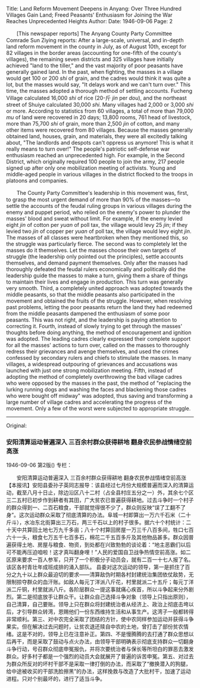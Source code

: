 Title: Land Reform Movement Deepens in Anyang: Over Three Hundred Villages Gain Land; Freed Peasants' Enthusiasm for Joining the War Reaches Unprecedented Heights
Author: 
Date: 1946-09-06
Page: 2

　　[This newspaper reports] The Anyang County Party Committee Comrade Sun Ziying reports: After a large-scale, universal, and in-depth land reform movement in the county in July, as of August 10th, except for 82 villages in the border areas (accounting for one-fifth of the county's villages), the remaining seven districts and 325 villages have initially achieved "land to the tiller," and the vast majority of poor peasants have generally gained land. In the past, when fighting, the masses in a village would get 100 or 200 *shi* of grain, and the cadres would think it was quite a lot, but the masses would say, "It delays work and we can't turn over." This time, the masses adopted a thorough method of settling accounts. Fucheng Village calculated 16,000 *shi* of rice (20-斤 *jin* per *dou*), and the northeast street of Shuiye calculated 30,000 *shi*. Many villages had 2,000 or 3,000 *shi* or more. According to statistics from 60 villages, a total of more than 79,000 *mu* of land were recovered in 20 days; 13,800 rooms, 761 head of livestock, more than 75,700 *shi* of grain, more than 2,500 *jin* of cotton, and many other items were recovered from 80 villages. Because the masses generally obtained land, houses, grain, and materials, they were all excitedly talking about, "The landlords and despots can't oppress us anymore! This is what it really means to turn over!" The people's patriotic self-defense war enthusiasm reached an unprecedented high. For example, in the Second District, which originally required 100 people to join the army, 217 people signed up after only one mobilization meeting of activists. Young and middle-aged people in various villages in the district flocked to the troops in platoons and companies.

　　The County Party Committee's leadership in this movement was, first, to grasp the most urgent demand of more than 90% of the masses—to settle the accounts of the feudal ruling groups in various villages during the enemy and puppet period, who relied on the enemy's power to plunder the masses' blood and sweat without limit. For example, if the enemy levied eight *jin* of cotton per *yuan* of poll tax, the village would levy 25 *jin*; if they levied two *jin* of copper per *yuan* of poll tax, the village would levy eight *jin*. The masses of all classes were heartbroken when they mentioned this, so the struggle was particularly fierce. The second was to completely let the masses do it themselves. Let the masses choose their own targets of struggle (the leadership only pointed out the principles), settle accounts themselves, and demand payment themselves. Only after the masses had thoroughly defeated the feudal rulers economically and politically did the leadership guide the masses to make a turn, giving them a share of things to maintain their lives and engage in production. This turn was generally very smooth. Third, a completely united approach was adopted towards the middle peasants, so that the middle peasants also participated in the movement and obtained the fruits of the struggle. However, when resolving past problems, letting the poor peasants return the land they had redeemed from the middle peasants dampened the enthusiasm of some poor peasants. This was not right, and the leadership is paying attention to correcting it. Fourth, instead of slowly trying to get through the masses' thoughts before doing anything, the method of encouragement and ignition was adopted. The leading cadres clearly expressed their complete support for all the masses' actions to turn over, called on the masses to thoroughly redress their grievances and avenge themselves, and used the crimes confessed by secondary rulers and chiefs to stimulate the masses. In many villages, a widespread outpouring of grievances and accusations was launched with just one strong mobilization meeting. Fifth, instead of adopting the method of completely overthrowing the bad village cadres who were opposed by the masses in the past, the method of "replacing the lurking running dogs and washing the faces and blackening those cadres who were bought off midway" was adopted, thus saving and transforming a large number of village cadres and accelerating the progress of the movement. Only a few of the worst were subjected to appropriate struggle.



<hr /> 

Original: 


### 安阳清算运动普遍深入  三百余村群众获得耕地  翻身农民参战情绪空前高涨

1946-09-06
第2版()
专栏：

　　安阳清算运动普遍深入
    三百余村群众获得耕地
    翻身农民参战情绪空前高涨
    【本报讯】安阳县委孙子英同志报导：该县经过七月份大规模普遍而深入的清算运动，截至八月十日止，除边沿区八十二村（占全县村庄五分之一）外，其余七个区三二五村已初步作到耕者有其田，广大贫农已普遍获得耕地。过去斗争时一个村子的群众得到一、二百石粮食，干部就觉得很不少了，群众则反映“误了工翻不了身”。这次运动群众采取了彻底清算的办法。阜城一村即算出一万六千石米（二十斤斗），水冶东北街算出三万石，两三千石以上的村子很多。据六十个村统计：二十天中共算回土地七万九千多亩；八十个村算回房屋一万三千八百多间，牲口七百六十一头，粮食七万五千七百多石，棉花二千五百多斤及其他物品甚多。群众因普遍获得土地、房屋与粮食、物资，到处都在兴致勃勃的谈论着：“地主恶霸们以后可不能再压迫咱啦！这才真叫翻身哩！”人民的爱国自卫战争热情空前高涨。如二区原来要求一百人参军，只开了一个积极分子动员会，就有二百一十七人报了名。该区各村青壮年成班成排的涌入部队。
    县委对这次运动的领导，第一是抓住了百分之九十以上群众最迫切的要求——清算敌伪时期各村封建统治集团依仗敌势，无限制掠夺群众的血汗账。如敌人每元丁洋派八斤花，村里就派二十五斤；每元丁洋派二斤铜，村里就派八斤。各阶层群众一提这事就痛心疾首，所以斗争起来分外剧烈。第二是彻底放手让群众干。让群众自己选择斗争对象（领导上只指出原则），自己清算，自己要账。领导上只在群众将封建统治者从经济上、政治上彻底击垮以后，才引导群众转湾，恩赐他们一份东西维持生活和从事生产。这湾子一般都转得非常顺利。第三、对中农完全采取了团结的方针，使中农同样参加运动并获得斗争果实。但在解决过去问题时，让贫农退还赎自中农的土地，曾打击了部份贫农情绪。这是不对的，领导上已在注意补正。第四、不是慢腾腾的去打通了群众思想以后再干，而是采取了鼓动与点火办法，由领导干部明确表示彻底支持群众一切翻身斗争行动，号召群众彻底申冤报仇，并将次要统治者与保长等所坦白的罪恶去激发群众。好多村子都是一个强烈的动员大会就展开了普遍的诉苦申冤。第五、对过去为群众所反对的坏村干部不是采取一律打倒的办法，而采取了“撤换潜入的狗腿，给中途被收买的干部洗脸擦黑”的办法，这样挽救与改造了大批村干，加速了运动进程。只对个别最坏的，进行了适当斗争。
